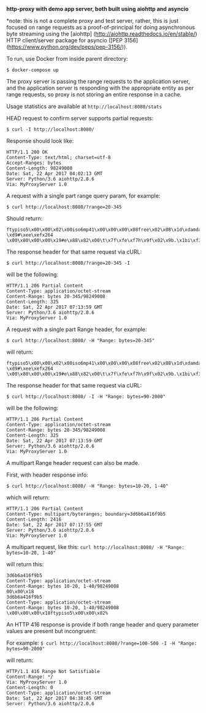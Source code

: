 **http-proxy with demo app server, both built using aiohttp and asyncio**

*note: this is not a complete proxy and test server, rather, this is just focused on range requests as a proof-of-principal for doing asynchronous byte streaming using the [aiohttp] (http://aiohttp.readthedocs.io/en/stable/) HTTP client/server package for asyncio ([PEP 3156] (https://www.python.org/dev/peps/pep-3156/)).

To run, use Docker from inside parent directory:

```$ docker-compose up```


The proxy server is passing the range requests to the application server, and the application server is responding with the appropriate entity as per range requests, so proxy is not storing an entire response in a cache.


Usage statistics are available at ```http://localhost:8080/stats```

HEAD request to confirm server supports partial requests:

```$ curl -I http://localhost:8080/```

Response should look like:

```
HTTP/1.1 200 OK
Content-Type: text/html; charset=utf-8
Accept-Ranges: bytes
Content-Length: 98249008
Date: Sat, 22 Apr 2017 04:02:13 GMT
Server: Python/3.6 aiohttp/2.0.6
Via: MyProxyServer 1.0
```


A request with a single part range query param, for example:

```$ curl http://localhost:8080/?range=20-345```

Should return:

```
ftypiso5\x00\x00\x02\x00iso6mp41\x00\x00\x00\x08free\x02\x08\x1d\xdamdat\x00\x00\x03\x01\x06\x05\xff\xff\xfd\xdcE\xe9\xbd\xe6\xd9H\xb7\x96,\xd8 \xd9#\xee\xefx264 \x00\x80\x00\x00\x19#e\x88\x82\x00\t\x7f\xfe\xf7h\x9f\x02\x9b.\x1bi\xf3\xb8\xef\x7f\xd4"\x04\x85\xe7#\x11b\xef\xd9}\xf6Exx\xa4+\x18\x9eRi.\x9bx\xd3Qn\xf0\xe1\x10GR%
```


The response header for that same request via cURL:

```$ curl http://localhost:8080/?range=20-345 -I```

will be the following:

```
HTTP/1.1 206 Partial Content
Content-Type: application/octet-stream
Content-Range: bytes 20-345/98249008
Content-Length: 325
Date: Sat, 22 Apr 2017 07:13:59 GMT
Server: Python/3.6 aiohttp/2.0.6
Via: MyProxyServer 1.0
```


A request with a single part Range header, for example:

```$ curl http://localhost:8080/ -H "Range: bytes=20-345"```

will return:

```
ftypiso5\x00\x00\x02\x00iso6mp41\x00\x00\x00\x08free\x02\x08\x1d\xdamdat\x00\x00\x03\x01\x06\x05\xff\xff\xfd\xdcE\xe9\xbd\xe6\xd9H\xb7\x96,\xd8 \xd9#\xee\xefx264 \x00\x80\x00\x00\x19#e\x88\x82\x00\t\x7f\xfe\xf7h\x9f\x02\x9b.\x1bi\xf3\xb8\xef\x7f\xd4"\x04\x85\xe7#\x11b\xef\xd9}\xf6Exx\xa4+\x18\x9eRi.\x9bx\xd3Qn\xf0\xe1\x10GR%
```

The response header for that same request via cURL:

```$ curl http://localhost:8080/ -I -H "Range: bytes=90-2000"```

will be the following:

```
HTTP/1.1 206 Partial Content
Content-Type: application/octet-stream
Content-Range: bytes 20-345/98249008
Content-Length: 325
Date: Sat, 22 Apr 2017 07:13:59 GMT
Server: Python/3.6 aiohttp/2.0.6
Via: MyProxyServer 1.0
```


A multipart Range header request can also be made.

First, with header response info:

```$ curl http://localhost:8080/ -H "Range: bytes=10-20, 1-40"```

which will return:

```
HTTP/1.1 206 Partial Content
Content-Type: multipart/byteranges; boundary=3d6b6a416f9b5
Content-Length: 2416
Date: Sat, 22 Apr 2017 07:17:55 GMT
Server: Python/3.6 aiohttp/2.0.6
Via: MyProxyServer 1.0
```

A multipart request, like this:
```curl http://localhost:8080/ -H "Range: bytes=10-20, 1-40"```

will return this:

```
3d6b6a416f9b5
Content-Type: application/octet-stream
Content-Range: bytes 10-20, 1-40/98249008
00\x00\x18
3d6b6a416f9b5
Content-Type: application/octet-stream
Content-Range: bytes 10-20, 1-40/98249008
\x00\x00\x00\x18ftypiso5\x00\x00\x02%
```



An HTTP 416 response is provide if both range header and query parameter values are present but incongruent:

For example:
```$ curl http://localhost:8080/?range=100-500 -I -H "Range: bytes=90-2000"```

will return:
```
HTTP/1.1 416 Range Not Satisfiable
Content-Range: */
Via: MyProxyServer 1.0
Content-Length: 0
Content-Type: application/octet-stream
Date: Sat, 22 Apr 2017 04:38:45 GMT
Server: Python/3.6 aiohttp/2.0.6
```
